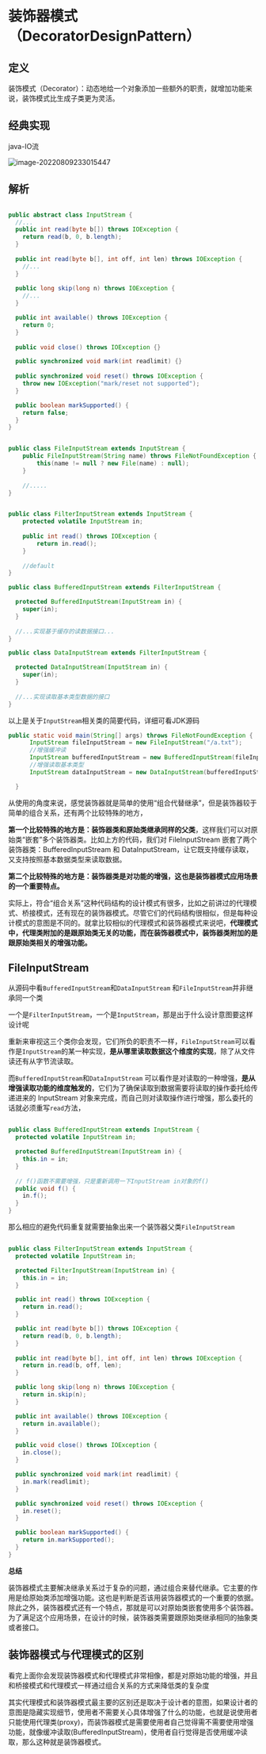 # 装饰器模式（DecoratorDesignPattern）



## 定义

装饰模式（Decorator）：动态地给一个对象添加一些额外的职责，就增加功能来说，装饰模式比生成子类更为灵活。



## 经典实现

java-IO流

<img src="https://typora.xpp011.cn/typora/img/image-20220809233015447.png" alt="image-20220809233015447"  />





## 解析

```java

public abstract class InputStream {
  //...
  public int read(byte b[]) throws IOException {
    return read(b, 0, b.length);
  }
  
  public int read(byte b[], int off, int len) throws IOException {
    //...
  }
  
  public long skip(long n) throws IOException {
    //...
  }

  public int available() throws IOException {
    return 0;
  }
  
  public void close() throws IOException {}

  public synchronized void mark(int readlimit) {}
    
  public synchronized void reset() throws IOException {
    throw new IOException("mark/reset not supported");
  }

  public boolean markSupported() {
    return false;
  }
}


public class FileInputStream extends InputStream {
  	public FileInputStream(String name) throws FileNotFoundException {
        this(name != null ? new File(name) : null);
    }
  
  	//.....
}


public class FilterInputStream extends InputStream {
  	protected volatile InputStream in;
  
  	public int read() throws IOException {
        return in.read();
    }
  
  	//default
}

public class BufferedInputStream extends FilterInputStream {

  protected BufferedInputStream(InputStream in) {
    super(in);
  }
  
  //...实现基于缓存的读数据接口...  
}

public class DataInputStream extends FilterInputStream {

  protected DataInputStream(InputStream in) {
    super(in);
  }
  
  //...实现读取基本类型数据的接口
}
```

以上是关于`InputStream`相关类的简要代码，详细可看JDK源码

```java
public static void main(String[] args) throws FileNotFoundException {
      InputStream fileInputStream = new FileInputStream("/a.txt");
      //增强缓冲读
      InputStream bufferedInputStream = new BufferedInputStream(fileInputStream);
      //增强读取基本类型
      InputStream dataInputStream = new DataInputStream(bufferedInputStream);

  }
```



从使用的角度来说，感觉装饰器就是简单的使用“组合代替继承”，但是装饰器较于简单的组合关系，还有两个比较特殊的地方，

**第一个比较特殊的地方是：装饰器类和原始类继承同样的父类**，这样我们可以对原始类“嵌套”多个装饰器类。比如上方的代码，我们对 FileInputStream 嵌套了两个装饰器类：BufferedInputStream 和 DataInputStream，让它既支持缓存读取，又支持按照基本数据类型来读取数据。



**第二个比较特殊的地方是：装饰器类是对功能的增强，这也是装饰器模式应用场景的一个重要特点。**

实际上，符合“组合关系”这种代码结构的设计模式有很多，比如之前讲过的代理模式、桥接模式，还有现在的装饰器模式。尽管它们的代码结构很相似，但是每种设计模式的意图是不同的。就拿比较相似的代理模式和装饰器模式来说吧，**代理模式中，代理类附加的是跟原始类无关的功能，而在装饰器模式中，装饰器类附加的是跟原始类相关的增强功能。**



## FileInputStream

从源码中看`BufferedInputStream`和`DataInputStream` 和`FileInputStream`并非继承同一个类

一个是`FilterInputStream`，一个是`InputStream`，那是出于什么设计意图要这样设计呢

重新来审视这三个类你会发现，它们所负的职责不一样，`FileInputStream`可以看作是`InputStream`的某一种实现，**是从哪里读取数据这个维度的实现**，除了从文件读还有从字节流读取。

而`BufferedInputStream`和`DataInputStream` 可以看作是对读取的一种增强，**是从增强读取功能的维度触发的**，它们为了确保读取到数据需要将读取的操作委托给传递进来的 InputStream 对象来完成，而自己则对读取操作进行增强，那么委托的话就必须重写`read`方法，

```java

public class BufferedInputStream extends InputStream {
  protected volatile InputStream in;

  protected BufferedInputStream(InputStream in) {
    this.in = in;
  }
  
  // f()函数不需要增强，只是重新调用一下InputStream in对象的f()
  public void f() {
    in.f();
  }  
}
```

那么相应的避免代码重复就需要抽象出来一个装饰器父类`FileInputStream`

```java

public class FilterInputStream extends InputStream {
  protected volatile InputStream in;

  protected FilterInputStream(InputStream in) {
    this.in = in;
  }

  public int read() throws IOException {
    return in.read();
  }

  public int read(byte b[]) throws IOException {
    return read(b, 0, b.length);
  }
   
  public int read(byte b[], int off, int len) throws IOException {
    return in.read(b, off, len);
  }

  public long skip(long n) throws IOException {
    return in.skip(n);
  }

  public int available() throws IOException {
    return in.available();
  }

  public void close() throws IOException {
    in.close();
  }

  public synchronized void mark(int readlimit) {
    in.mark(readlimit);
  }

  public synchronized void reset() throws IOException {
    in.reset();
  }

  public boolean markSupported() {
    return in.markSupported();
  }
}
```



**总结**

装饰器模式主要解决继承关系过于复杂的问题，通过组合来替代继承。它主要的作用是给原始类添加增强功能。这也是判断是否该用装饰器模式的一个重要的依据。除此之外，装饰器模式还有一个特点，那就是可以对原始类嵌套使用多个装饰器。为了满足这个应用场景，在设计的时候，装饰器类需要跟原始类继承相同的抽象类或者接口。



## 装饰器模式与代理模式的区别

看完上面你会发现装饰器模式和代理模式非常相像，都是对原始功能的增强，并且和桥接模式和代理模式一样通过组合关系的方式来降低类的复杂度

其实代理模式和装饰器模式最主要的区别还是取决于设计者的意图，如果设计者的意图是隐藏实现细节，使用者不需要关心具体增强了什么的功能，也就是说使用者只能使用代理类(proxy)，而装饰器模式是需要使用者自己觉得需不需要使用增强功能，就像缓冲读取(BufferedInputStream)，使用者自行觉得是否使用缓冲读取，那么这种就是装饰器模式。